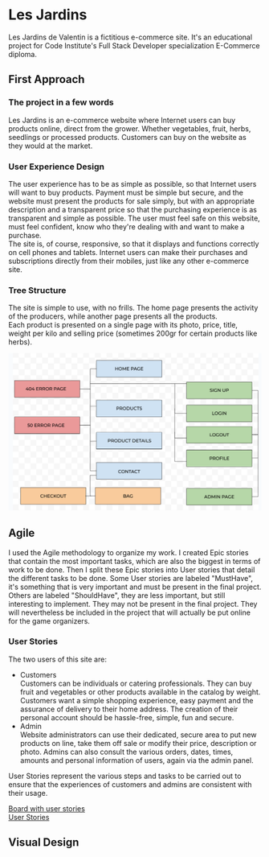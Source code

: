 # Les Jardins  
Les Jardins de Valentin is a fictitious e-commerce site. It's an educational project for Code Institute's Full Stack Developer specialization E-Commerce diploma.  

## First Approach  
### The project in a few words  
Les Jardins is an e-commerce website where Internet users can buy products online, direct from the grower. Whether vegetables, fruit, herbs, seedlings or processed products. Customers can buy on the website as they would at the market.  

### User Experience Design  
The user experience has to be as simple as possible, so that Internet users will want to buy products. Payment must be simple but secure, and the website must present the products for sale simply, but with an appropriate description and a transparent price so that the purchasing experience is as transparent and simple as possible. The user must feel safe on this website, must feel confident, know who they're dealing with and want to make a purchase.  
The site is, of course, responsive, so that it displays and functions correctly on cell phones and tablets. Internet users can make their purchases and subscriptions directly from their mobiles, just like any other e-commerce site.  

### Tree Structure  
The site is simple to use, with no frills. The home page presents the activity of the producers, while another page presents all the products.  
Each product is presented on a single page with its photo, price, title, weight per kilo and selling price (sometimes 200gr for certain products like herbs).  

![TREE STRUCTURE](/media/screenshots/tree-structure.png)

## Agile  
I used the Agile methodology to organize my work. I created Epic stories that contain the most important tasks, which are also the biggest in terms of work to be done. Then I split these Epic stories into User stories that detail the different tasks to be done. Some User stories are labeled "MustHave", it's something that is very important and must be present in the final project. Others are labeled "ShouldHave", they are less important, but still interesting to implement. They may not be present in the final project. They will nevertheless be included in the project that will actually be put online for the game organizers.  

### User Stories  
The two users of this site are:  
- Customers  
Customers can be individuals or catering professionals. They can buy fruit and vegetables or other products available in the catalog by weight. Customers want a simple shopping experience, easy payment and the assurance of delivery to their home address. The creation of their personal account should be hassle-free, simple, fun and secure.  
- Admin  
Website administrators can use their dedicated, secure area to put new products on line, take them off sale or modify their price, description or photo. Admins can also consult the various orders, dates, times, amounts and personal information of users, again via the admin panel.  

User Stories represent the various steps and tasks to be carried out to ensure that the experiences of customers and admins are consistent with their usage.  

[Board with user stories](https://github.com/users/cecilegaudron/projects/5/views/1)  
[User Stories](https://github.com/cecilegaudron/lesjardins/issues)  

## Visual Design